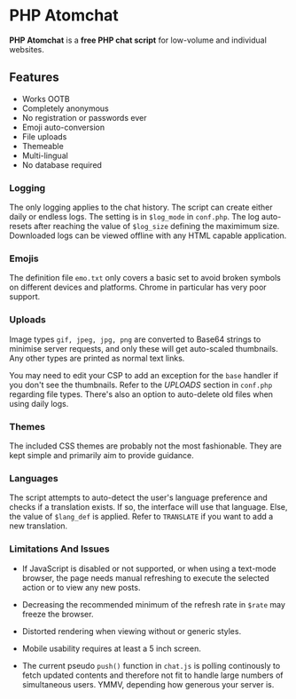 # PHP Atomchat

**PHP Atomchat** is a **free PHP chat script** for low-volume and individual websites.

## Features
- Works OOTB
- Completely anonymous
- No registration or passwords ever
- Emoji auto-conversion
- File uploads
- Themeable
- Multi-lingual
- No database required

### Logging

The only logging applies to the chat history. The script can create either daily or endless logs. The setting is in `$log_mode` in `conf.php`. The log auto-resets after reaching the value of `$log_size` defining the maximimum size. Downloaded logs can be viewed offline with any HTML capable application.

### Emojis

The definition file `emo.txt` only covers a basic set to avoid broken symbols on different devices and platforms. Chrome in particular has very poor support.

### Uploads

Image types `gif, jpeg, jpg, png` are converted to Base64 strings to minimise server requests, and only these will get auto-scaled thumbnails. Any other types are printed as normal text links.

You may need to edit your CSP to add an exception for the `base` handler if you don't see the thumbnails. Refer to the *UPLOADS* section in `conf.php` regarding file types. There's also an option to auto-delete old files when using daily logs.

### Themes

The included CSS themes are probably not the most fashionable. They are kept simple and primarily aim to provide guidance.

### Languages

The script attempts to auto-detect the user's language preference and checks if a translation exists. If so, the interface will use that language. Else, the value of `$lang_def` is applied. Refer to `TRANSLATE` if you want to add a new translation.

### Limitations And Issues

- If JavaScript is disabled or not supported, or when using a text-mode browser, the page needs manual refreshing to execute the selected action or to view any new posts. 

- Decreasing the recommended minimum of the refresh rate in `$rate` may freeze the browser.

- Distorted rendering when viewing without or generic styles.

- Mobile usability requires at least a 5 inch screen.

- The current pseudo `push()` function in `chat.js` is polling continously to fetch updated contents and therefore not fit to handle large numbers of simultaneous users. YMMV, depending how generous your server is.
